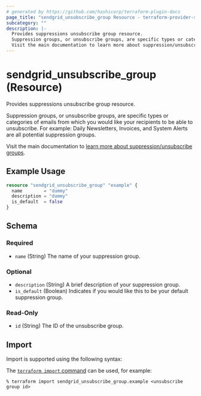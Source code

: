 ```yaml
---
# generated by https://github.com/hashicorp/terraform-plugin-docs
page_title: "sendgrid_unsubscribe_group Resource - terraform-provider-sendgrid"
subcategory: ""
description: |-
  Provides suppressions unsubscribe group resource.
  Suppression groups, or unsubscribe groups, are specific types or categories of emails from which you would like your recipients to be able to unsubscribe. For example: Daily Newsletters, Invoices, and System Alerts are all potential suppression groups.
  Visit the main documentation to learn more about suppression/unsubscribe groups https://sendgrid.com/docs/ui/sending-email/unsubscribe-groups/.
---
```


# sendgrid_unsubscribe_group (Resource)

Provides suppressions unsubscribe group resource.

Suppression groups, or unsubscribe groups, are specific types or categories of emails from which you would like your recipients to be able to unsubscribe. For example: Daily Newsletters, Invoices, and System Alerts are all potential suppression groups.

Visit the main documentation to [learn more about suppression/unsubscribe groups](https://sendgrid.com/docs/ui/sending-email/unsubscribe-groups/).

## Example Usage

```terraform
resource "sendgrid_unsubscribe_group" "example" {
  name        = "dummy"
  description = "dummy"
  is_default  = false
}
```

<!-- schema generated by tfplugindocs -->
## Schema

### Required

- `name` (String) The name of your suppression group.

### Optional

- `description` (String) A brief description of your suppression group.
- `is_default` (Boolean) Indicates if you would like this to be your default suppression group.

### Read-Only

- `id` (String) The ID of the unsubscribe group.

## Import

Import is supported using the following syntax:

The [`terraform import` command](https://developer.hashicorp.com/terraform/cli/commands/import) can be used, for example:

```shell
% terraform import sendgrid_unsubscribe_group.example <unsubscribe group id>
```
